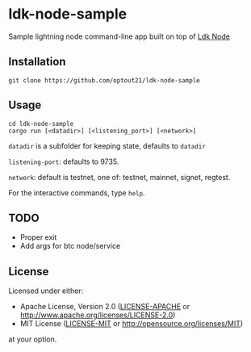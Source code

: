 # ldk-node-sample
Sample lightning node command-line app built on top of [Ldk Node](https://github.com/lightningdevkit/ldk-node)


## Installation
```
git clone https://github.com/optout21/ldk-node-sample
```

## Usage
```
cd ldk-node-sample
cargo run [<datadir>] [<listening_port>] [<network>]
```

`datadir` is a subfolder for keeping state, defaults to `datadir`

`listening-port`: defaults to 9735.

`network`: default is testnet, one of: testnet, mainnet, signet, regtest.


For the interactive commands, type `help`.


## TODO
- Proper exit
- Add args for btc node/service


## License

Licensed under either:

 * Apache License, Version 2.0 ([LICENSE-APACHE](LICENSE-APACHE) or http://www.apache.org/licenses/LICENSE-2.0)
 * MIT License ([LICENSE-MIT](LICENSE-MIT) or http://opensource.org/licenses/MIT)

at your option.
